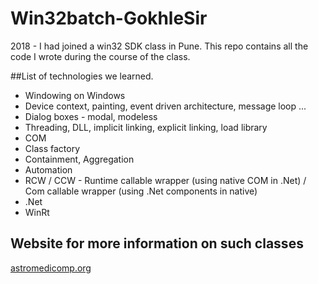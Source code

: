 # Win32batch-GokhleSir

2018 -  I had joined a win32 SDK class in Pune.
This repo contains all the code I wrote during the course of the class.

##List of technologies we learned.
 * Windowing on Windows
  * Device context, painting, event driven architecture, message loop ...
  * Dialog boxes - modal, modeless
 * Threading, DLL, implicit linking, explicit linking, load library
 * COM
  * Class factory
  * Containment, Aggregation
  * Automation
  * RCW / CCW - Runtime callable wrapper (using native COM in .Net) / Com callable wrapper (using .Net components in native)
 * .Net
 * WinRt
 

## Website for more information on such classes
 [astromedicomp.org](http://astromedicomp.org/)
